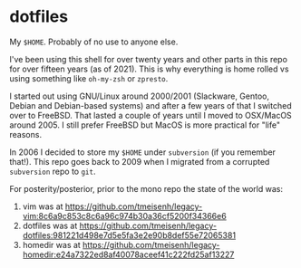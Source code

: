 dotfiles
========
My `$HOME`.  Probably of no use to anyone else.

I've been using this shell for over twenty years and other parts in this repo for over fifteen years (as of 2021).  This is why everything is home rolled vs using something like `oh-my-zsh` or `zpresto`.

I started out using GNU/Linux around 2000/2001 (Slackware, Gentoo, Debian and Debian-based systems) and after a few years of that I switched over to FreeBSD.  That lasted a couple of years until I moved to OSX/MacOS around 2005.  I still prefer FreeBSD but MacOS is more practical for "life" reasons.

In 2006 I decided to store my `$HOME` under `subversion` (if you remember that!).  This repo goes back to 2009 when I migrated from a corrupted `subversion` repo to `git`.

For posterity/posterior, prior to the mono repo the state of the world was:
1. vim was at https://github.com/tmeisenh/legacy-vim:8c6a9c853c8c6a96c974b30a36cf5200f34366e6
2. dotfiles was at https://github.com/tmeisenh/legacy-dotfiles:981221d498e7d5e5fa3e2e90b8def55e72065381
3. homedir was at https://github.com/tmeisenh/legacy-homedir:e24a7322ed8af40078aceef41c222fd25af13227
